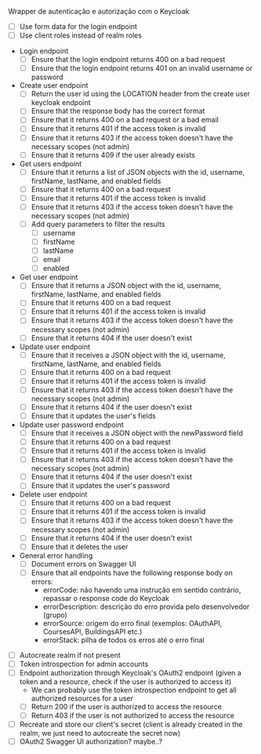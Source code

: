 Wrapper de autenticação e autorização com o Keycloak

- [ ] Use form data for the login endpoint
- [ ] Use client roles instead of realm roles
- Login endpoint
  - [ ] Ensure that the login endpoint returns 400 on a bad request
  - [ ] Ensure that the login endpoint returns 401 on an invalid username or password
- Create user endpoint
  - [ ] Return the user id using the LOCATION header from the create user keycloak endpoint
  - [ ] Ensure that the response body has the correct format
  - [ ] Ensure that it returns 400 on a bad request or a bad email
  - [ ] Ensure that it returns 401 if the access token is invalid
  - [ ] Ensure that it returns 403 if the access token doesn't have the necessary scopes (not admin)
  - [ ] Ensure that it returns 409 if the user already exists
- Get users endpoint
    - [ ] Ensure that it returns a list of JSON objects with the id, username, firstName, lastName, and enabled fields
    - [ ] Ensure that it returns 400 on a bad request
    - [ ] Ensure that it returns 401 if the access token is invalid
    - [ ] Ensure that it returns 403 if the access token doesn't have the necessary scopes (not admin)
    - [ ] Add query parameters to filter the results
        - [ ] username
        - [ ] firstName
        - [ ] lastName
        - [ ] email
        - [ ] enabled
- Get user endpoint
    - [ ] Ensure that it returns a JSON object with the id, username, firstName, lastName, and enabled fields
    - [ ] Ensure that it returns 400 on a bad request
    - [ ] Ensure that it returns 401 if the access token is invalid
    - [ ] Ensure that it returns 403 if the access token doesn't have the necessary scopes (not admin)
    - [ ] Ensure that it returns 404 if the user doesn't exist
- Update user endpoint
    - [ ] Ensure that it receives a JSON object with the id, username, firstName, lastName, and enabled fields
    - [ ] Ensure that it returns 400 on a bad request
    - [ ] Ensure that it returns 401 if the access token is invalid
    - [ ] Ensure that it returns 403 if the access token doesn't have the necessary scopes (not admin)
    - [ ] Ensure that it returns 404 if the user doesn't exist
    - [ ] Ensure that it updates the user's fields
- Update user password endpoint
    - [ ] Ensure that it receives a JSON object with the newPassword field
    - [ ] Ensure that it returns 400 on a bad request
    - [ ] Ensure that it returns 401 if the access token is invalid
    - [ ] Ensure that it returns 403 if the access token doesn't have the necessary scopes (not admin)
    - [ ] Ensure that it returns 404 if the user doesn't exist
    - [ ] Ensure that it updates the user's password
- Delete user endpoint
    - [ ] Ensure that it returns 400 on a bad request
    - [ ] Ensure that it returns 401 if the access token is invalid
    - [ ] Ensure that it returns 403 if the access token doesn't have the necessary scopes (not admin)
    - [ ] Ensure that it returns 404 if the user doesn't exist
    - [ ] Ensure that it deletes the user
- General error handling
    - [ ] Document errors on Swagger UI
    - [ ] Ensure that all endpoints have the following response body on errors:
        - errorCode: não havendo uma instrução em sentido contrário, repassar o response code do Keycloak
        - errorDescription: descrição do erro provida pelo desenvolvedor (grupo)
        - errorSource: origem do erro final (exemplos: OAuthAPI, CoursesAPI, BuildingsAPI etc.)
        - errorStack: pilha de todos os erros até o erro final 
- [ ] Autocreate realm if not present
- [ ] Token introspection for admin accounts
- [ ] Endpoint authorization through Keycloak's OAuth2 endpoint (given a token and a resource, check if the user is authorized to access it)
    - We can probably use the token introspection endpoint to get all authorized resources for a user
    - [ ] Return 200 if the user is authorized to access the resource
    - [ ] Return 403 if the user is not authorized to access the resource
- [ ] Recreate and store our client's secret (client is already created in the realm, we just need to autocreate the secret now)
- [ ] OAuth2 Swagger UI authorization? maybe..?
